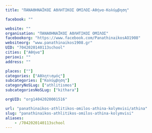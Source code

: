 ```yaml
---
title: "ΠΑΝΑΘΗΝΑΪΚΟΣ ΑΘΛΗΤΙΚΟΣ ΟΜΙΛΟΣ-Αθήνα-Κολύμβηση"

facebook: ""

website: ""
organisation: "ΠΑΝΑΘΗΝΑΪΚΟΣ ΑΘΛΗΤΙΚΟΣ ΟΜΙΛΟΣ"
facebookorg: "https://www.facebook.com/PanathinaikosAO1908"
websiteorg: "www.panathinaikos1908.gr"
UID: "7042020140113school"
cities: ["Αθήνα"]
perioxi: ""
address: ""

places: [""]
categories: ["Αθλητισμός"]
subcategories: ["Κολύμβηση"]
categoryNoSLug: ["athlitismos"]
subcategoriesNoSLug: ["kithara"]

orgUID: "org14042020001516"

url: "panathinaikos-athlitikos-omilos-athina-kolymvisi/athina"
slug: "panathinaikos-athlitikos-omilos-athina-kolymvisi"
aliases:
    - /7042020140113school
---
```





